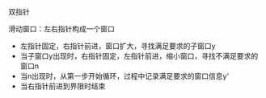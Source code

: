 
双指针

滑动窗口：左右指针构成一个窗口
- 左指针固定，右指针前进，窗口扩大，寻找满足要求的子窗口y
- 当子窗口y出现时，右指针固定，左指针前进，缩小窗口，寻找不满足要求的窗口n
- 当n出现时，从第一步开始循环，过程中记录满足要求的窗口信息y‘
- 当右指针前进到界限时结束